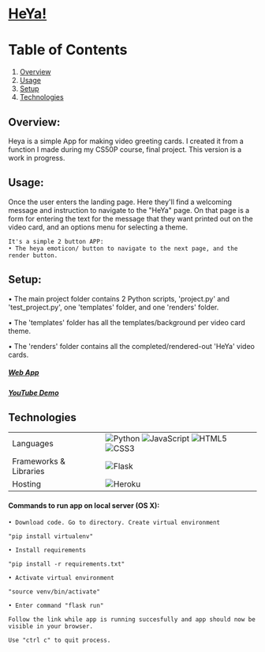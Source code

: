 <p align="center">
  <a href="https://heya.herokuapp.com/" target="_blank">
    <h1>HeYa!</h1>
  </a>
</p>

# Table of Contents
1. [Overview](#overview)
2. [Usage](#usage)
3. [Setup](#setup)
4. [Technologies](#technology)



## Overview: 
Heya is a simple App for making video greeting cards. I created it from a function I made during my CS50P course, final project. This version is a work in progress.

## Usage:
<p>Once the user enters the landing page. Here they'll find a welcoming message and instruction to navigate to the "HeYa" page. On that page is a form for entering the text for the message that they want printed out on the video card, and an options menu for selecting a theme.
</p>

    It's a simple 2 button APP:
    • The heya emoticon/ button to navigate to the next page, and the render button.

## Setup:
<p>
    • The main project folder contains 2 Python scripts, 'project.py' and 'test_project.py', one 'templates' folder, and one 'renders' folder.
</p>    
<p>
    • The 'templates' folder has all the templates/background per video card theme.
</p>
<p>
    • The 'renders' folder contains all the completed/rendered-out 'HeYa' video cards.
</p> 

<a href= "https://heya.herokuapp.com"><h5>Web App</h5></a>

<a href= "https://youtu.be/5IpgcbLYTug"><h5>YouTube Demo</h5></a>

    
## Technologies <a name="technology"></a>
<table>
  <tr>
    <td>Languages</td>
    <td> <img alt="Python" src="https://img.shields.io/pypi/pyversions/html?style=for-the-badge&logo=python&logoColor=white"/> <img alt="JavaScript" src="https://img.shields.io/badge/javascript%20-%23323330.svg?&style=for-the-badge&logo=javascript&logoColor=%23F7DF1E"/> <img alt="HTML5" src="https://img.shields.io/badge/html5%20-%23E34F26.svg?&style=for-the-badge&logo=html5&logoColor=white"/> <img alt="CSS3" src="https://img.shields.io/badge/css3%20-%231572B6.svg?&style=for-the-badge&logo=css3&logoColor=white"/></td>
  </tr>
  <tr>
    <td>Frameworks & Libraries</td>
    <td><img alt="Flask" src="https://img.shields.io/badge/flask%20-%2320232a.svg?&style=for-the-badge&logo=flask&logoColor=%white"/></td>
  </tr>
  <tr>
    <td>Hosting</td>
    <td><img alt="Heroku" src="https://img.shields.io/badge/heroku%20-%c9c3e6.svg?&style=for-the-badge&logo=heroku&logoColor=white"/>
    </td>
  </tr>
</table>

<h4>Commands to run app on local server (OS X):</h4>

    • Download code. Go to directory. Create virtual environment
    
    "pip install virtualenv"
    
    • Install requirements
    
    "pip install -r requirements.txt"
    
    • Activate virtual environment
    
    "source venv/bin/activate"
    
    • Enter command "flask run"
    
    Follow the link while app is running succesfully and app should now be visible in your browser.
    
    Use "ctrl c" to quit process.
